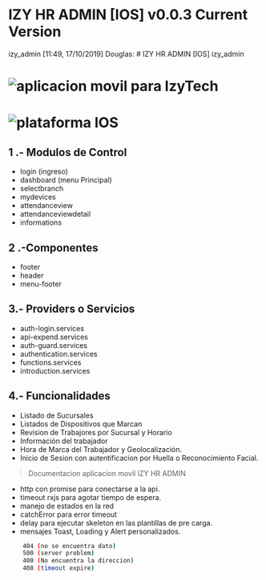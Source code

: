 # IZY HR ADMIN [IOS] v0.0.3 Current Version
 izy_admin
[11:49, 17/10/2019] Douglas: # IZY HR ADMIN [IOS]
 izy_admin

# ![aplicacion movil para IzyTech](https://lh3.googleusercontent.com/YBN_C2LrrPICJ3YKVYB4eqJIg2xkU0n8U70NO8QOGU5RACKqVwZCvBuZQCD2-yhK3g=s180-rw)
# ![plataforma IOS](https://img1.freepng.es/20180319/kvw/kisspng-iphone-computer-icons-apple-icon-image-format-app-os7-style-metro-ui-icon-5ab06b39630445.4370921315215112254056.jpg)

## 1 .- Modulos de Control
   * login (ingreso)
   * dashboard (menu Principal)
   * selectbranch
   * mydevices
   * attendanceview
   * attendanceviewdetail
   * informations

## 2 .-Componentes
   * footer
   * header
   * menu-footer

## 3.- Providers o Servicios
   * auth-login.services
   * api-expend.services
   * auth-guard.services
   * authentication.services
   * functions.services
   * introduction.services

## 4.- Funcionalidades
   * Listado de Sucursales
   * Listados de Dispositivos que Marcan
   * Revision de Trabajores por Sucursal y Horario
   * Información del trabajador
   * Hora de Marca del Trabajador y Geolocalización.
   * Inicio de Sesion con autentificacion por Huella o Reconocimiento Facial.

> Documentacion aplicacion movil IZY HR ADMIN 

* http con promise para conectarse a la api.
* timeout rxjs para agotar tiempo de espera.
* manejo de estados en la red
* catchError para error timeout
* delay para ejecutar skeleton en las plantillas de pre carga.
* mensajes Toast, Loading y Alert personalizados.
``` bash  
    404 (no se encuentra dato)
    500 (server problem)
    400 (No encuentra la direccion)
    408 (timeout expire)